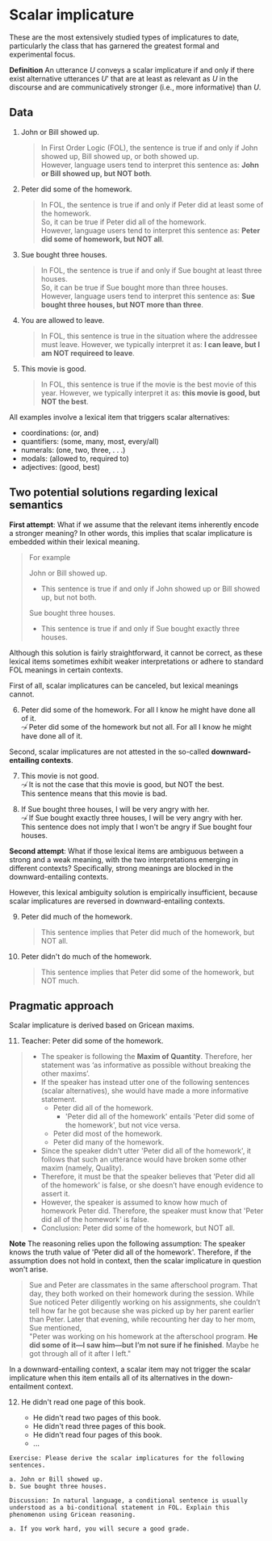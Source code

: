 # Scalar implicature 

These are the most extensively studied types of implicatures to date, particularly the class that has garnered the greatest formal and experimental focus.

**Definition** An utterance *U* conveys a scalar implicature if and only if there exist alternative utterances *U*' that are at least as relevant as *U* in the discourse and are communicatively stronger (i.e., more informative) than *U*.

## Data

1. John or Bill showed up.

   > In First Order Logic (FOL), the sentence is true if and only if John showed up, Bill showed up, or both showed up. <br>
   > However, language users tend to interpret this sentence as: **John or Bill showed up, but NOT both**.

2. Peter did some of the homework.

   > In FOL, the sentence is true if and only if Peter did at least some of the homework. <br>
   > So, it can be true if Peter did all of the homework. <br>
   > However, language users tend to interpret this sentence as: **Peter did some of homework, but NOT all**.

3. Sue bought three houses.

   > In FOL, the sentence is true if and only if Sue bought at least three houses. <br>
   > So, it can be true if Sue bought more than three houses. <br>
   > However, language users tend to interpret this sentence as: **Sue bought three houses, but NOT more than three**.

4. You are allowed to leave.

   > In FOL, this sentence is true in the situation where the addressee must leave.
   > However, we typically interpret it as: **I can leave, but I am NOT requireed to leave**.

5. This movie is good.

   > In FOL, this sentence is true if the movie is the best movie of this year.
   > However, we typically interpret it as: **this movie is good, but NOT the best**.

All examples involve a lexical item that triggers scalar alternatives: 

- coordinations: (or, and)
- quantifiers: (some, many, most, every/all)
- numerals: (one, two, three, . . .)
- modals: (allowed to, required to)
- adjectives: (good, best)

## Two potential solutions regarding lexical semantics

**First attempt**: What if we assume that the relevant items inherently encode a stronger meaning? In other words, this implies that scalar implicature is embedded within their lexical meaning.

> For example 
>
> John or Bill showed up. 
> - This sentence is true if and only if John showed up or Bill showed up, but not both.
>
> Sue bought three houses.
> - This sentence is true if and only if Sue bought exactly three houses. 

Although this solution is fairly straightforward, it cannot be correct, as these lexical items sometimes exhibit weaker interpretations or adhere to standard FOL meanings in certain contexts.

First of all, scalar implicatures can be canceled, but lexical meanings cannot. 

6. Peter did some of the homework. For all I know he might have done all of it. <br>
   $\not\leadsto$ Peter did some of the homework but not all. For all I know he might have done all of it. 

Second, scalar implicatures are not attested in the so-called **downward-entailing contexts**. 

7. This movie is not good. <br>
   $\not\leadsto$ It is not the case that this movie is good, but NOT the best. <br>
   This sentence means that this movie is bad. 

8. If Sue bought three houses, I will be very angry with her. <br>
   $\not\leadsto$ If Sue bought exactly three houses, I will be very angry with her. <br>
   This sentence does not imply that I won't be angry if Sue bought four houses.

 
**Second attempt**: What if those lexical items are ambiguous between a strong and a weak meaning, with the two interpretations emerging in different contexts? Specifically, strong meanings are blocked in the downward-entailing contexts. 

However, this lexical ambiguity solution is empirically insufficient, because scalar implicatures are reversed in downward-entailing contexts.   

9. Peter did much of the homework.

   > This sentence implies that Peter did much of the homework, but NOT all.

10. Peter didn't do much of the homework.

    > This sentence implies that Peter did some of the homework, but NOT much.

## Pragmatic approach 

Scalar implicature is derived based on Gricean maxims. 

11. Teacher: Peter did some of the homework.
 
> - The speaker is following the **Maxim of Quantity**.  Therefore, her statement was ‘as informative as possible without breaking the other maxims’.
> - If the speaker has instead utter one of the following sentences (scalar alternatives), she would have made a more informative statement.
>   - Peter did all of the homework.
>     - 'Peter did all of the homework' entails 'Peter did some of the homework', but not vice versa. 
>   - Peter did most of the homework.
>   - Peter did many of the homework.
> - Since the speaker didn’t utter 'Peter did all of the homework', it follows that such an utterance would have broken some other maxim (namely, Quality).
> - Therefore, it must be that the speaker believes that 'Peter did all of the homework' is false, or she doesn’t have enough evidence to assert it.
> - However, the speaker is assumed to know how much of homework Peter did.  Therefore, the speaker must know that 'Peter did all of the homework' is false.
> - Conclusion: Peter did some of the homework, but NOT all.  

**Note** The reasoning relies upon the following assumption: The speaker knows the truth value of 'Peter did all of the homework'. Therefore, if the assumption does not hold in context, then the scalar implicature in question won't arise. 

> Sue and Peter are classmates in the same afterschool program. That day, they both worked on their homework during the session. While Sue noticed Peter diligently working on his assignments, she couldn’t tell how far he got because she was picked up by her parent earlier than Peter. Later that evening, while recounting her day to her mom, Sue mentioned, <br>
> "Peter was working on his homework at the afterschool program. **He did some of it—I saw him—but I’m not sure if he finished**. Maybe he got through all of it after I left."

In a downward-entailing context, a scalar item may not trigger the scalar implicature when this item entails all of its alternatives in the down-entailment context. 

12. He didn't read one page of this book.
    
    - He didn't read two pages of this book.
    - He didn't read three pages of this book.
    - He didn't read four pages of this book.
    - ...

```
Exercise: Please derive the scalar implicatures for the following sentences.

a. John or Bill showed up.
b. Sue bought three houses.
```

```
Discussion: In natural language, a conditional sentence is usually understood as a bi-conditional statement in FOL. Explain this phenomenon using Gricean reasoning.

a. If you work hard, you will secure a good grade.
```
